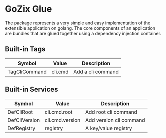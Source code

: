 # GoZix Glue

The package represents a very simple and easy implementation of the extensible application on golang. The core 
components of an application are bundles that are glued together using a dependency injection container.
   
## Built-in Tags

| Symbol        | Value     | Description         | 
| ------------- | --------- | ------------------- |
| TagCliCommand | cli.cmd   | Add a cli command   |

## Built-in Services

| Symbol        | Value           | Description             | 
| ------------- | --------------- | ----------------------- |
| DefCliRoot    | cli.cmd.root    | Add root cli command    |
| DefCliVersion | cli.cmd.version | Add version cli command |
| DefRegistry   | registry        | A key/value registry    |
